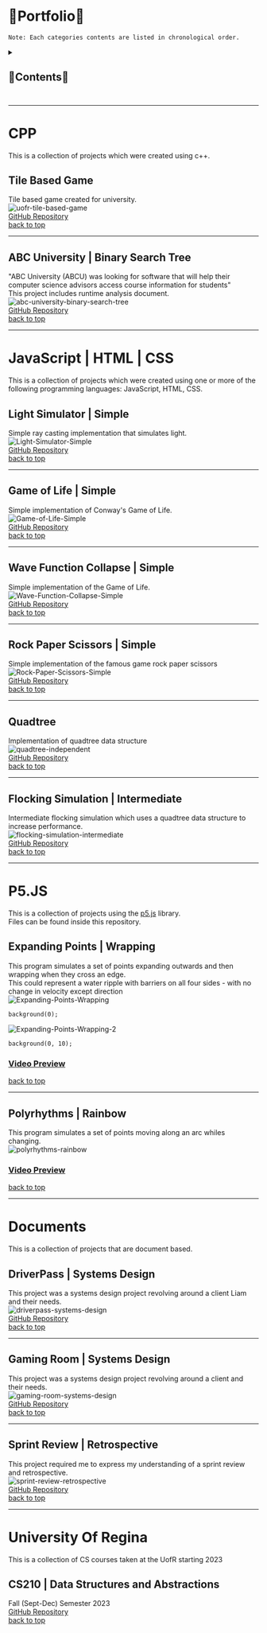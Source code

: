 # 📂Portfolio📂

```
Note: Each categories contents are listed in chronological order.
```

<details>
  <summary><h2>📃Contents📃<h2></summary>
    
+ [CPP](#cpp)
  + [Tile Based Game](#tile-based-game)
  + [ABC University | Biary Search Tree](#abc-university-binary-search-tree)
    
+ [JavaScript | HTML | CSS](#javascript-html-css)
  + [Light Simulator | Simple](#light-simulator-simple)
  + [Game of Life | Simple](#game-of-life-simple)
  + [Wave Function Collapse | Simple](#wave-function-collapse-simple)
  + [Rock Paper Scissors](#rock-paper-scissors-simple)
  + [Quadtree](#quadtree)
  + [Flocking Simulation | Intermediate](#flocking-simulation-intermediate)

+ [P5.JS](#p5.js)
  + [Expanding Points | Wrapping](#expanding-points-wrapping)
  + [Polyrhythms | Rainbow](#polyrhythms-rainbow)
    
+ [Documents](#documents)
    + [DriverPass | Systems Design](#driverpass-systems-design)
    + [Gaming Room | Systems Design](#gaming-room-systems-design)
    + [Sprint Review | Retrospective](#sprint-review-retrospective)

 + [University Of Regina](#UofR)
   + [CS210 | Data Structures and Abstractions](#CS210)

</details>

---

# <a name="cpp">CPP</a>
This is a collection of projects which were created using c++.
<br>

## <a name="tile-based-game">Tile Based Game</a>
Tile based game created for university.
<br>
![uofr-tile-based-game](https://github.com/IncorrectPleaseTryAgain/Portfolio/assets/99939034/73e8826d-6bc6-4c73-8e0d-bf86a12d99f2)
<br>
[GitHub Repository](https://github.com/IncorrectPleaseTryAgain/CS-115-Tile-Based-Game)
<br>
[back to top](#portfolio)
         
---
    
## <a name="abc-university-binary-search-tree">ABC University | Binary Search Tree</a>
"ABC University (ABCU) was looking for software that will help their computer science advisors access course information for students"
<br>
This project includes runtime analysis document.
<br>
![abc-university-binary-search-tree](https://github.com/IncorrectPleaseTryAgain/Portfolio/assets/99939034/565ab7cb-1cfe-4773-8434-fc4e7e1254f5)
<br>
[GitHub Repository](https://github.com/IncorrectPleaseTryAgain/CS-300-ABC-University)
<br>
[back to top](#portfolio)

---

# <a name="javascript-html-css">JavaScript | HTML | CSS</a>
This is a collection of projects which were created using one or more of the following programming languages: JavaScript, HTML, CSS.
<br>

## <a name="light-simulator-simple">Light Simulator | Simple</a>
Simple ray casting implementation that simulates light.
<br>
![Light-Simulator-Simple](https://github.com/IncorrectPleaseTryAgain/Renders/assets/99939034/33b3b092-c595-4c6f-a9b0-28876c3d1634)
<br>
[GitHub Repository](https://github.com/IncorrectPleaseTryAgain/Light-Simulator-Simple)
<br>
[back to top](#portfolio)

---

## <a name="game-of-life-simple">Game of Life | Simple</a>
Simple implementation of Conway's Game of Life.
<br>
![Game-of-Life-Simple](https://github.com/IncorrectPleaseTryAgain/Renders/assets/99939034/efecd997-4a0a-4665-bba6-22b0ca77273b)
<br>
[GitHub Repository](https://github.com/IncorrectPleaseTryAgain/Game-Of-Life-Simple)
<br>
[back to top](#portfolio)

---

## <a name="wave-function-collapse-simple">Wave Function Collapse | Simple</a>
Simple implementation of the Game of Life.
<br>
![Wave-Function-Collapse-Simple](https://github.com/IncorrectPleaseTryAgain/Renders/assets/99939034/cdb8ba88-879e-4043-bd92-ff3ca36adb43)
<br>
[GitHub Repository](https://github.com/IncorrectPleaseTryAgain/Wave-Function-Collapse-Simple)
<br>
[back to top](#portfolio)

---

## <a name="rock-paper-scissors-simple">Rock Paper Scissors | Simple</a>
Simple implementation of the famous game rock paper scissors
<br>
![Rock-Paper-Scissors-Simple](https://github.com/IncorrectPleaseTryAgain/Portfolio/assets/99939034/5f447e08-e4f8-455d-baa1-d209d39ad4d3)
<br>
[GitHub Repository](https://github.com/IncorrectPleaseTryAgain/Rock-Paper-Scissors-Simple)
<br>
[back to top](#portfolio)

---

## <a name="quadtree">Quadtree</a>
Implementation of quadtree data structure
<br>
![quadtree-independent](https://github.com/IncorrectPleaseTryAgain/Portfolio/assets/99939034/a462d249-49ce-42a5-947b-c9d8d86c780a)
<br>
[GitHub Repository](https://github.com/IncorrectPleaseTryAgain/Quadtree)
<br>
[back to top](#portfolio)

---

## <a name="flocking-simulation-intermediate">Flocking Simulation | Intermediate</a>
Intermediate flocking simulation which uses a quadtree data structure to increase performance.
<br>
![flocking-simulation-intermediate](https://github.com/IncorrectPleaseTryAgain/Portfolio/assets/99939034/3bba2736-1da1-4224-b278-3a133b83804b)
<br>
[GitHub Repository](https://github.com/IncorrectPleaseTryAgain/Flocking-Simulation-Intermediate)
<br>
[back to top](#portfolio)

---

# <a name="p5.js">P5.JS</a>
This is a collection of projects using the [p5.js](https://p5js.org/) library.
<br>
Files can be found inside this repository.
<br>

<a name="expanding-points-wrapping"></a>
## Expanding Points | Wrapping
This program simulates a set of points expanding outwards and then wrapping when they cross an edge.
<br>
This could represent a water ripple with barriers on all four sides - with no change in velocity except direction
<br>
![Expanding-Points-Wrapping](https://github.com/IncorrectPleaseTryAgain/Renders/assets/99939034/539fdecf-0964-476a-899e-f2ec291bb229)
<br>
```
background(0);
```
![Expanding-Points-Wrapping-2](https://github.com/IncorrectPleaseTryAgain/Portfolio/assets/99939034/40ae1299-f204-4e3d-a8cc-030e3904de0a)
<br>
```
background(0, 10);
```
### <a href="https://youtu.be/JAGg-DnOY68">Video Preview</a>
[back to top](#portfolio)
    
---

<a name="polyrhythms-rainbow"></a>
## Polyrhythms | Rainbow
This program simulates a set of points moving along an arc whiles changing.
<br>
![polyrhythms-rainbow](https://github.com/IncorrectPleaseTryAgain/Portfolio/assets/99939034/37fef072-7576-4348-8d7b-5bf8a3eacdd2)
<br>
### <a href="https://youtu.be/tWeN4KJ9Izo">Video Preview</a>
[back to top](#portfolio)
    
---
    
# <a name="documents">Documents</a>
This is a collection of projects that are document based.
<br>

## <a name="driverpass-systems-design">DriverPass | Systems Design</a>
This project was a systems design project revolving around a client Liam and their needs.
<br>
![driverpass-systems-design](https://github.com/IncorrectPleaseTryAgain/Portfolio/assets/99939034/409a53c5-860e-4415-8c38-32fb1d2f1117)
<br>
[GitHub Repository](https://github.com/IncorrectPleaseTryAgain/CS-255-DriverPass)
<br>
[back to top](#portfolio)

---
    
## <a name="gaming-room-systems-design">Gaming Room | Systems Design</a>
This project was a systems design project revolving around a client and their needs.
<br>
![gaming-room-systems-design](https://github.com/IncorrectPleaseTryAgain/Portfolio/assets/99939034/3cb99332-92f6-4f23-92b3-28db0cac3033)
<br>
[GitHub Repository](https://github.com/IncorrectPleaseTryAgain/CS-230-The-Game-Room)
<br>
[back to top](#portfolio)
    
---
    
## <a name="sprint-review-retrospective">Sprint Review | Retrospective</a>
This project required me to express my understanding of a sprint review and retrospective.
<br>
![sprint-review-retrospective](https://github.com/IncorrectPleaseTryAgain/Portfolio/assets/99939034/c4506c75-f6c7-476a-8cfe-63759a05036e)
<br>
[GitHub Repository](https://github.com/IncorrectPleaseTryAgain/CS-250-Sprint-Review-Retrospective)
<br>
[back to top](#portfolio)

---

# <a name="UofR">University Of Regina</a>
This is a collection of CS courses taken at the UofR starting 2023
<br>

## <a name="CS210">CS210 | Data Structures and Abstractions</a>
Fall (Sept-Dec) Semester 2023
<br>
[GitHub Repository](https://github.com/IncorrectPleaseTryAgain/CS210)
<br>
[back to top](#portfolio)

